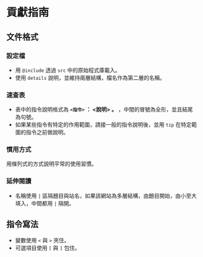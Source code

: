 # 貢獻指南

## 文件格式

### 設定檔

* 用 `@include` 透過 `src` 中的原始程式庫載入。
* 使用 `details` 說明，並維持兩層結構，檔名作為第二層的名稱。

### 速查表

* 表中的指令說明格式為 **`<指令>` ： <說明> 。** ，中間的冒號為全形，並且結尾為句號。
* 如果某些指令有特定的作用範圍，請接一般的指令說明後，並用 `tip` 在特定範圍的指令之前做說明。

### 慣用方式

用條列式的方式說明平常的使用習慣。

### 延伸閱讀

* 名稱使用 `|` 區隔題目與站名，如果該網站為多層結構，由題目開始，由小至大填入，中間都用 `|` 隔開。

## 指令寫法

* 變數使用 `<` 與 `>` 夾住。
* 可選項目使用 `[` 與 `]` 包住。
